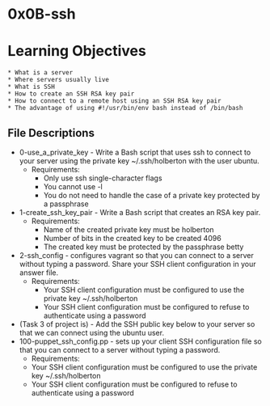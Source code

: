 # 0x0B-ssh

# Learning Objectives
    * What is a server
    * Where servers usually live
    * What is SSH
    * How to create an SSH RSA key pair
    * How to connect to a remote host using an SSH RSA key pair
    * The advantage of using #!/usr/bin/env bash instead of /bin/bash

## File Descriptions

* 0-use_a_private_key - Write a Bash script that uses ssh to connect to your server using the private key ~/.ssh/holberton with the user ubuntu.
    * Requirements:
        * Only use ssh single-character flags
        * You cannot use -l
        * You do not need to handle the case of a private key protected by a passphrase
* 1-create_ssh_key_pair - Write a Bash script that creates an RSA key pair.
    * Requirements:
        * Name of the created private key must be holberton
        * Number of bits in the created key to be created 4096
        * The created key must be protected by the passphrase betty
* 2-ssh_config - configures vagrant so that you can connect to a server without typing a password. Share your SSH client configuration in your answer file.
    * Requirements:
        * Your SSH client configuration must be configured to use the private key ~/.ssh/holberton
        * Your SSH client configuration must be configured to refuse to authenticate using a password
* (Task 3 of project is) - Add the SSH public key below to your server so that we can connect using the ubuntu user.
* 100-puppet_ssh_config.pp -  sets up your client SSH configuration file so that you can connect to a server without typing a password.
    * Requirements:
    * Your SSH client configuration must be configured to use the private key ~/.ssh/holberton
    * Your SSH client configuration must be configured to refuse to authenticate using a password
